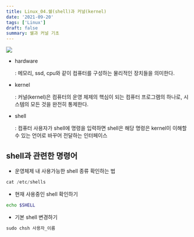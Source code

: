 ```yaml
---
title: Linux_04.쉘(shell)과 커널(kernel)
date: '2021-09-20'
tags: ['Linux']
draft: false
summary: 쉘과 커널 기초
---
```


![](https://img1.daumcdn.net/thumb/R800x0/?scode=mtistory2&fname=https%3A%2F%2Ft1.daumcdn.net%2Fcfile%2Ftistory%2F27552535590AB2BB0F)

- hardware

  : 메모리, ssd, cpu와 같이 컴퓨터를 구성하는 물리적인 장치들을 의미한다.

- kernel

  : 커널(kernel)은 컴퓨터의 운영 체제의 핵심이 되는 컴퓨터 프로그램의 하나로, 시스템의 모든 것을 완전히 통제한다.

- shell

  : 컴퓨터 사용자가 shell에 명령을 입력하면 shell은 해당 명령은 kernel이 이해할 수 있는 언어로 바꾸어 전달하는 인터페이스

## shell과 관련한 명령어

- 운영체제 내 사용가능한 shell 종류 확인하는 법

```s
cat /etc/shells
```

- 현재 사용중인 shell 확인하기

```sh
echo $SHELL
```

- 기본 shell 변경하기

```s
sudo chsh 사용자_이름
```
